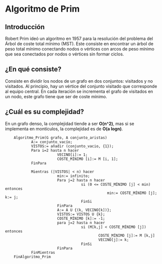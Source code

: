 # Algoritmo de Prim
## Introducción
Robert Prim ideó un algoritmo en 1957 para la resolución del problema del Árbol de coste total mínimo (MST).  Este consiste en encontrar un árbol de peso total mínimo conectando nodos o vértices con arcos de peso mínimo que sea conectados por nodos o vértices sin formar ciclos.

## ¿En qué consiste?
Consiste en dividir los nodos de un grafo en dos conjuntos: visitados y no visitados. Al principio, hay un vértice del conjunto visitado que corresponde al equipo central. En cada iteración se incrementa el grafo de visitados en un nodo, este grafo tiene que ser de coste mínimo. 

## ¿Cuál es su complejidad?
En un grafo denso, la complejidad tiende a ser **O(n^2)**, mas si se implementa en montículos, la complejidad es de **O(a logn)**.

```
    Algoritmo_Prim(G grafo, A conjunto_aristas)
            A:= conjunto_vacío;
            VISTOS:= añadir (conjunto_vacio, {1});
            Para i=2 hasta n hacer
                        VECINO[i]:= 1;
                        COSTE_MÍNIMO [i]:= M [i, 1];
            FinPara

            Mientras (|VISTOS| < n) hacer           
                        min:= infinito;
                        Para j=2 hasta n hacer
                                   si (0 <= COSTE_MÍNIMO [j] < min) entonces
                                               min:= COSTE_MÍNIMO [j]; k:= j;
                                   FinSi
                        FinPara
                        A:= A U {(k, VECINO[k])};
                        VISTOS:= VISTOS U {k};
                        COSTE_MÍNIMO [k]:= -1;
                        para j=2 hasta n hacer
                                   si (M[k,j] < COSTE_MÍNIMO [j]) entonces                   
                                           COSTE_MÍNIMO [j]:= M [k,j]                                          
                                           VECINO[j]:= k;
                                   FinSi
                        FinPara
            FinMientras
    FinAlgoritmo_Prim
```
